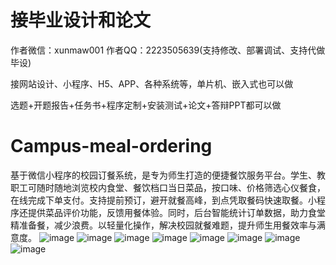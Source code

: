 # 接毕业设计和论文
作者微信：xunmaw001  作者QQ：2223505639(支持修改、部署调试、支持代做毕设)

接网站设计、小程序、H5、APP、各种系统等，单片机、嵌入式也可以做

选题+开题报告+任务书+程序定制+安装测试+论文+答辩PPT都可以做
# Campus-meal-ordering
基于微信小程序的校园订餐系统，是专为师生打造的便捷餐饮服务平台。学生、教职工可随时随地浏览校内食堂、餐饮档口当日菜品，按口味、价格筛选心仪餐食，在线完成下单支付。支持提前预订，避开就餐高峰，到点凭取餐码快速取餐。小程序还提供菜品评价功能，反馈用餐体验。同时，后台智能统计订单数据，助力食堂精准备餐，减少浪费。以轻量化操作，解决校园就餐难题，提升师生用餐效率与满意度。 
![image](https://github.com/user-attachments/assets/0606f35c-2dd6-47e0-b847-1b37166d5ecc)
![image](https://github.com/user-attachments/assets/25f76dec-bd88-4a45-9126-23bd8c1c3e71)
![image](https://github.com/user-attachments/assets/6782a7bf-fa0c-455a-ad30-ccd39a29954d)
![image](https://github.com/user-attachments/assets/ad69632d-3b71-4d59-8046-01f04b54b632)
![image](https://github.com/user-attachments/assets/c498c14d-4cf4-4eca-8cd1-144e058ac42b)
![image](https://github.com/user-attachments/assets/7effc12c-54f9-452f-ac1e-71e889333e36)
![image](https://github.com/user-attachments/assets/d76dfe51-fa32-4662-afe6-af83f89959fa)
![image](https://github.com/user-attachments/assets/3b060a87-3932-4311-b7df-d4fceed9cbe5)
